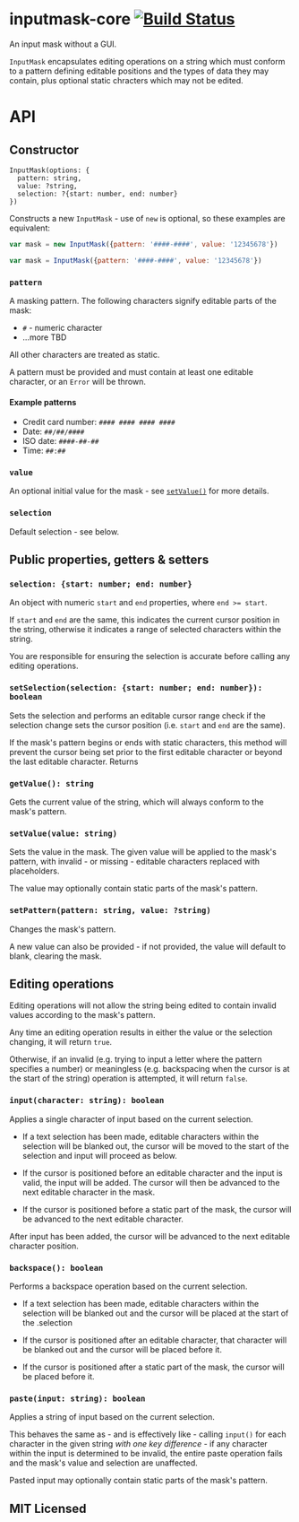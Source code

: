 # inputmask-core [![Build Status](https://secure.travis-ci.org/insin/inputmask-core.png)](http://travis-ci.org/insin/inputmask-core)

An input mask without a GUI.

`InputMask` encapsulates editing operations on a string which must conform to a
pattern defining editable positions and the types of data they may contain, plus
optional static chracters which may not be edited.

# API

## Constructor

```
InputMask(options: {
  pattern: string,
  value: ?string,
  selection: ?{start: number, end: number}
})
```

Constructs a new `InputMask` - use of `new` is optional, so these examples are
equivalent:

```javascript
var mask = new InputMask({pattern: '####-####', value: '12345678'})
```
```javascript
var mask = InputMask({pattern: '####-####', value: '12345678'})
```

### `pattern`

A masking pattern. The following characters signify editable parts of the mask:

* `#` - numeric character
* ...more TBD

All other characters are treated as static.

A pattern must be provided and must contain at least one editable character, or
an `Error` will be thrown.

#### Example patterns

* Credit card number: `#### #### #### ####`
* Date: `##/##/####`
* ISO date: `####-##-##`
* Time: `##:##`

### `value`

An optional initial value for the mask - see [`setValue()`](#setvaluevalue-string)
for more details.

### `selection`

Default selection - see below.

## Public properties, getters & setters

### `selection: {start: number; end: number}`

An object with numeric `start` and `end` properties, where `end >= start`.

If `start` and `end` are the same, this indicates the current cursor position in
the string, otherwise it indicates a range of selected characters within the
string.

You are responsible for ensuring the selection is accurate before calling any
editing operations.

### `setSelection(selection: {start: number; end: number}): boolean`

Sets the selection and performs an editable cursor range check if the selection
change sets the cursor position (i.e. `start` and `end` are the same).

If the mask's pattern begins or ends with static characters, this method will
prevent the cursor being set prior to the first editable character or beyond the
last editable character. Returns

### `getValue(): string`

Gets the current value of the string, which will always conform to the mask's
pattern.

### `setValue(value: string)`

Sets the value in the mask. The given value will be applied to the mask's
pattern, with invalid - or missing - editable characters replaced with
placeholders.

The value may optionally contain static parts of the mask's pattern.

### `setPattern(pattern: string, value: ?string)`

Changes the mask's pattern.

A new value can also be provided - if not provided, the value will default to
blank, clearing the mask.

## Editing operations

Editing operations will not allow the string being edited to contain invalid
values according to the mask's pattern.

Any time an editing operation results in either the value or the selection
changing, it will return `true`.

Otherwise, if an invalid (e.g. trying to input a letter where the pattern
specifies a number) or meaningless (e.g. backspacing when the cursor is at the
start of the string) operation is attempted, it will return `false`.

### `input(character: string): boolean`

Applies a single character of input based on the current selection.

* If a text selection has been made, editable characters within the selection
  will be blanked out, the cursor will be moved to the start of the selection
  and input will proceed as below.

* If the cursor is positioned before an editable character and the input is
  valid, the input will be added. The cursor will then be advanced to the next
  editable character in the mask.

* If the cursor is positioned before a static part of the mask, the cursor will
  be advanced to the next editable character.

After input has been added, the cursor will be advanced to the next editable
character position.

### `backspace(): boolean`

Performs a backspace operation based on the current selection.

* If a text selection has been made, editable characters within the selection
  will be blanked out and the cursor will be placed at the start of the
  .selection

* If the cursor is positioned after an editable character, that character will
  be blanked out and the cursor will be placed before it.

* If the cursor is positioned after a static part of the mask, the cursor will
  be placed before it.

### `paste(input: string): boolean`

Applies a string of input based on the current selection.

This behaves the same as - and is effectively like - calling `input()` for each
character in the given string *with one key difference* - if any character
within the input is determined to be invalid, the entire paste operation fails
and the mask's value and selection are unaffected.

Pasted input may optionally contain static parts of the mask's pattern.

## MIT Licensed